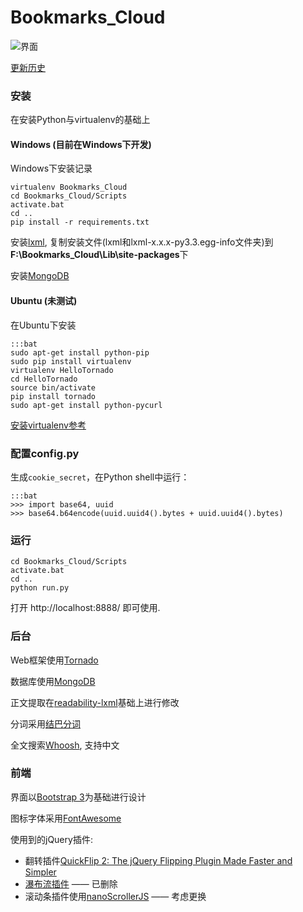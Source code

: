 Bookmarks_Cloud
===============

![界面](http://zoeyyoung.gitcafe.com/static/images/20130807001420.jpg)

[更新历史](http://zoeyyoung.gitcafe.com/bookmarks-cloud-tornado-project.html)

### 安装

在安装Python与virtualenv的基础上

#### Windows (目前在Windows下开发)

Windows下安装记录

    virtualenv Bookmarks_Cloud
    cd Bookmarks_Cloud/Scripts
    activate.bat
    cd ..
    pip install -r requirements.txt

安装[lxml](http://www.lfd.uci.edu/~gohlke/pythonlibs/), 复制安装文件(lxml和lxml-x.x.x-py3.3.egg-info文件夹)到**F:\Bookmarks_Cloud\Lib\site-packages**下

安装[MongoDB](http://www.mongodb.org/)

#### Ubuntu (未测试)

在Ubuntu下安装

    :::bat
    sudo apt-get install python-pip
    sudo pip install virtualenv
    virtualenv HelloTornado
    cd HelloTornado
    source bin/activate
    pip install tornado
    sudo apt-get install python-pycurl

[安装virtualenv参考](http://www.virtualenv.org/en/latest/)

### 配置config.py

生成`cookie_secret`，在Python shell中运行：

    :::bat
    >>> import base64, uuid
    >>> base64.b64encode(uuid.uuid4().bytes + uuid.uuid4().bytes)

### 运行

    cd Bookmarks_Cloud/Scripts
    activate.bat
    cd ..
    python run.py

打开 http://localhost:8888/ 即可使用.

### 后台

Web框架使用[Tornado](https://github.com/facebook/tornado)

数据库使用[MongoDB](http://www.mongodb.org/)

正文提取在[readability-lxml](https://github.com/buriy/python-readability)基础上进行修改

分词采用[结巴分词](https://github.com/fxsjy/jieba/tree/jieba3k)

全文搜索[Whoosh](http://pythonhosted.org/Whoosh/index.html), 支持中文

### 前端

界面以[Bootstrap 3](http://getbootstrap.com/)为基础进行设计

图标字体采用[FontAwesome](http://fontawesome.io/)

使用到的jQuery插件:

* 翻转插件[QuickFlip 2: The jQuery Flipping Plugin Made Faster and Simpler](http://jonraasch.com/blog/quickflip-2-jquery-plugin)
* [瀑布流插件](http://wlog.cn/waterfall/index-zh.html) —— 已删除
* 滚动条插件使用[nanoScrollerJS](https://github.com/jamesflorentino/nanoScrollerJS) —— 考虑更换

